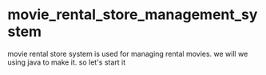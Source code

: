 # movie_rental_store_management_system
movie rental store system is used for managing rental movies. we will we using java to make it.
so let's start it

